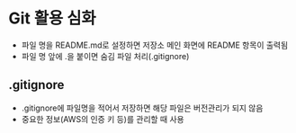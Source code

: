 # Git 활용 심화

- 파일 명을 README.md로 설정하면 저장소 메인 화면에 README 항목이 출력됨
- 파일 명 앞에 .을 붙이면 숨김 파일 처리(.gitignore)

## .gitignore

- .gitignore에 파일명을 적어서 저장하면 해당 파일은 버전관리가 되지 않음
- 중요한 정보(AWS의 인증 키 등)를 관리할 때 사용